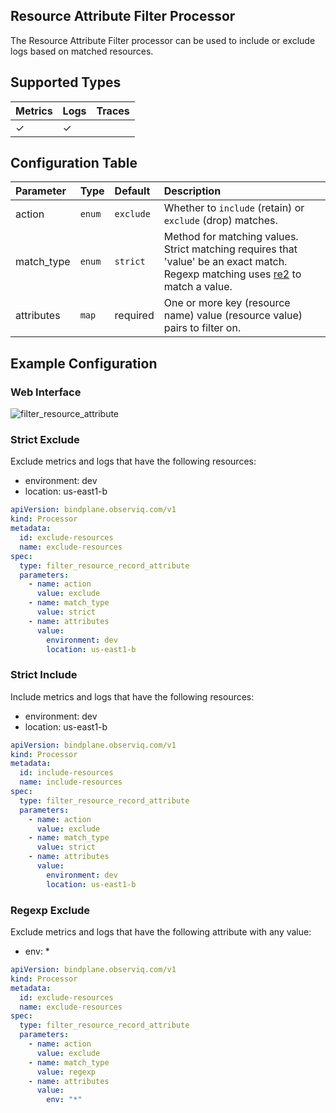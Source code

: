 ## Resource Attribute Filter Processor

The Resource Attribute Filter processor can be used to include or exclude logs based on matched resources.

## Supported Types

| Metrics | Logs | Traces |
| :--- | :--- | :--- |
| ✓ | ✓ |  |

## Configuration Table

| Parameter  | Type    | Default   | Description |
| :---       | :---    | :---      | :--- |
| action     | `enum`  | `exclude` | Whether to `include` (retain) or `exclude` (drop) matches. |
| match_type | `enum`  | `strict`  | Method for matching values. Strict matching requires that 'value' be an exact match. Regexp matching uses [re2](https://github.com/google/re2/wiki/Syntax) to match a value. |
| attributes | `map`   | required  | One or more key (resource name) value (resource value) pairs to filter on. |

## Example Configuration

### Web Interface

![filter_resource_attribute](https://storage.googleapis.com/bindplane-op-doc-images/resources/processor-types/filter_resource_attribute.png)

### Strict Exclude

Exclude metrics and logs that have the following resources:
- environment: dev
- location: us-east1-b

```yaml
apiVersion: bindplane.observiq.com/v1
kind: Processor
metadata:
  id: exclude-resources
  name: exclude-resources
spec:
  type: filter_resource_record_attribute
  parameters:
    - name: action
      value: exclude
    - name: match_type
      value: strict
    - name: attributes
      value:
        environment: dev
        location: us-east1-b
```

### Strict Include

Include metrics and logs that have the following resources:
- environment: dev
- location: us-east1-b

```yaml
apiVersion: bindplane.observiq.com/v1
kind: Processor
metadata:
  id: include-resources
  name: include-resources
spec:
  type: filter_resource_record_attribute
  parameters:
    - name: action
      value: exclude
    - name: match_type
      value: strict
    - name: attributes
      value:
        environment: dev
        location: us-east1-b
```

### Regexp Exclude

Exclude metrics and logs that have the following attribute with any value:
- env: *

```yaml
apiVersion: bindplane.observiq.com/v1
kind: Processor
metadata:
  id: exclude-resources
  name: exclude-resources
spec:
  type: filter_resource_record_attribute
  parameters:
    - name: action
      value: exclude
    - name: match_type
      value: regexp
    - name: attributes
      value:
        env: "*"
```
